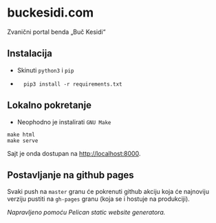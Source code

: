 # buckesidi.com

Zvanični portal benda „Buč Kesidi“

## Instalacija

- Skinuti `python3` i `pip`
- ```
    pip3 install -r requirements.txt
  ```

## Lokalno pokretanje

- Neophodno je instalirati `GNU Make`

```
make html
make serve
```

Sajt je onda dostupan na [http://localhost:8000](http://localhost:8000).

## Postavljanje na github pages

Svaki push na `master` granu će pokrenuti github akciju koja će najnoviju verziju pustiti na
`gh-pages` granu (koja se i hostuje na produkciji).

_Napravljeno pomoću Pelican static website generatora._
